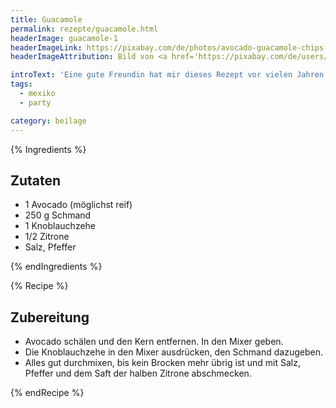 ```yaml
---
title: Guacamole
permalink: rezepte/guacamole.html
headerImage: guacamole-1
headerImageLink: https://pixabay.com/de/photos/avocado-guacamole-chips-1452326/
headerImageAttribution: Bild von <a href='https://pixabay.com/de/users/levoqd-117647/?utm_source=link-attribution&amp;utm_medium=referral&amp;utm_campaign=image&amp;utm_content=1452326'>Michael Shivili</a> auf <a href='https://pixabay.com/de/?utm_source=link-attribution&amp;utm_medium=referral&amp;utm_campaign=image&amp;utm_content=1452326'>Pixabay</a>

introText: 'Eine gute Freundin hat mir dieses Rezept vor vielen Jahren beigebracht. Es kommt ohne die sonst typischen Tomaten daher, stattdessen ist Schmand (wir sind beide aus Nordhessen!) drin. Es ist eher eine Avocadocreme oder auch eine tomatenfreie Guacamole. Man kann sie sowohl mit Nachos als auch mit Brezeln essen. Frische Brezeln passen super dazu!'
tags:
  - mexiko
  - party

category: beilage
---
```


{% Ingredients %}

## Zutaten

- 1 Avocado (möglichst reif)
- 250 g Schmand
- 1 Knoblauchzehe
- 1/2 Zitrone
- Salz, Pfeffer

{% endIngredients %}

{% Recipe %}

## Zubereitung

- Avocado schälen und den Kern entfernen. In den Mixer geben.
- Die Knoblauchzehe in den Mixer ausdrücken, den Schmand dazugeben.
- Alles gut durchmixen, bis kein Brocken mehr übrig ist und mit Salz, Pfeffer und dem Saft der halben Zitrone abschmecken.

{% endRecipe %}


